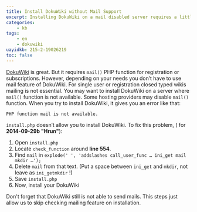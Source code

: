 ```yaml
---
title: Install DokuWiki without Mail Support
excerpt: Installing DokuWiki on a mail disabled server requires a little modification
categories:
    - kb
tags:
    - en
    - dokuwiki
uayidkb: 215-2-19026219
toc: false
---
```


[DokuWiki](https://www.dokuwiki.org/) is great. But it requires `mail()` PHP
function for registration or subscriptions. However, depending on your needs you
don’t have to use mail feature of DokuWiki. For single user or registration
closed typed wikis mailing is not essential. You may want to install DokuWiki on
a server where `mail()` function is not available. Some hosting providers may
disable `mail()` function. When you try to install DokuWiki, it gives you an
error like that:

```text
PHP function mail is not available.
```

`install.php` doesn’t allow you to install DokuWiki. To fix this problem, ( for
**2014-09-29b "Hrun"**):

1. Open `install.php`
2. Locate `check_function` around **line 554**.
3. Find `mail` in `explode(' ', 'addslashes call_user_func … ini_get mail mkdir
   …');`
4. Delete `mail` from that text. (Put a space between `ini_get` and `mkdir`, not
   leave as `ini_getmkdir` !)
5. Save `install.php`
6. Now, install your DokuWiki

Don't forget that DokuWiki still is not able to send mails. This steps just
allow us to skip checking mailing feature on installation.

